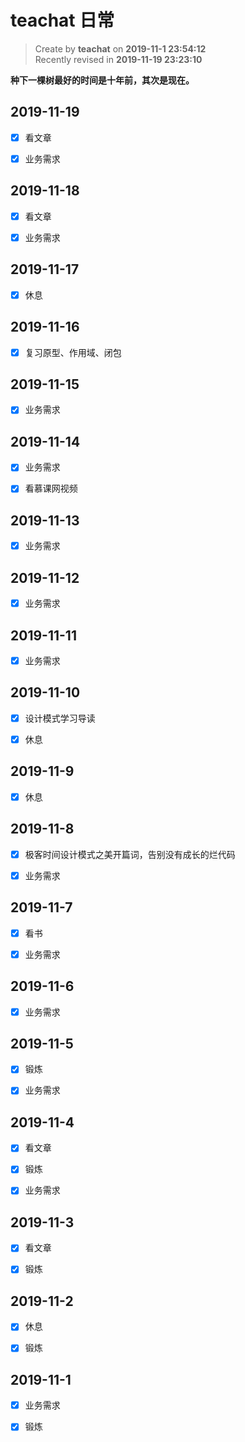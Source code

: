 # teachat 日常

> Create by **teachat** on **2019-11-1 23:54:12**  
> Recently revised in **2019-11-19 23:23:10**

**种下一棵树最好的时间是十年前，其次是现在。**

## 2019-11-19

- [x] 看文章

- [x] 业务需求

## 2019-11-18

- [x] 看文章

- [x] 业务需求

## 2019-11-17

- [x] 休息

## 2019-11-16

- [x] 复习原型、作用域、闭包

## 2019-11-15

- [x] 业务需求

## 2019-11-14

- [x] 业务需求

- [x] 看慕课网视频

## 2019-11-13

- [x] 业务需求

## 2019-11-12

- [x] 业务需求

## 2019-11-11

- [x] 业务需求

## 2019-11-10

- [x] 设计模式学习导读

- [x] 休息

## 2019-11-9

- [x] 休息

## 2019-11-8

- [x] 极客时间设计模式之美开篇词，告别没有成长的烂代码

- [x] 业务需求

## 2019-11-7

- [x] 看书

- [x] 业务需求

## 2019-11-6

- [x] 业务需求

## 2019-11-5

- [x] 锻炼

- [x] 业务需求

## 2019-11-4

- [x] 看文章

- [x] 锻炼

- [x] 业务需求

## 2019-11-3

- [x] 看文章

- [x] 锻炼

## 2019-11-2

- [x] 休息

- [x] 锻炼

## 2019-11-1

- [x] 业务需求

- [x] 锻炼
